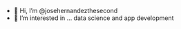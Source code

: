 - 👋 Hi, I’m @josehernandezthesecond
- 👀 I’m interested in ... data science and app development

<!---
josehernandezthesecond/josehernandezthesecond is a ✨ special ✨ repository because its `README.md` (this file) appears on your GitHub profile.
You can click the Preview link to take a look at your changes.
--->
